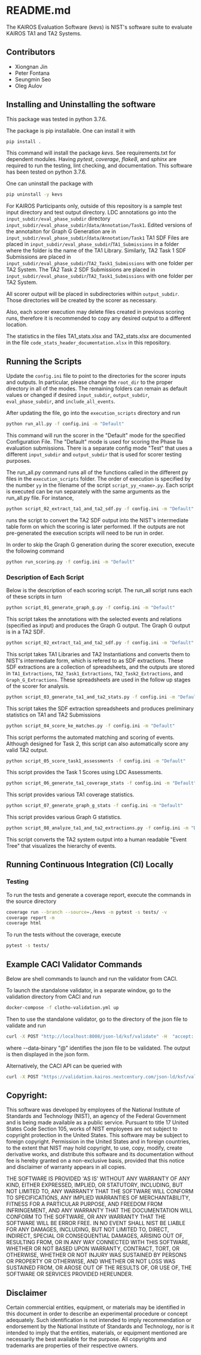 # README.md

The KAIROS Evaluation Software (kevs) is NIST's software suite to evaluate 
KAIROS TA1 and TA2 Systems.

## Contributors

* Xiongnan Jin
* Peter Fontana
* Seungmin Seo
* Oleg Aulov

## Installing and Uninstalling the software

This package was tested in python 3.7.6.

The package is pip installable. One can install it with

```bash
pip install .
```

This command will install the package _kevs_. See requirements.txt for dependent modules. 
Having _pytest_, _coverage_, _flake8_, and _sphinx_ are required to run the testing,
lint checking, and documentation. This software has been tested on python 3.7.6.

One can uninstall the package with

```bash
pip uninstall -y kevs
```

For KAIROS Participants only, outside of this repository is a sample test input directory and
test output directory. LDC annotations go into the `input_subdir/eval_phase_subdir` 
directory `input_subdir/eval_phase_subdir`/`data/Annotation/Task1`. Edited versions of the annotaiton for Graph G Generation
are in `input_subdir/eval_phase_subdir`/`data/Annotation/Task1` TA1 SDF Files are placed in `input_subdir/eval_phase_subdir`/`TA1_Submissions`
in a folder where the folder is the name of the TA1 Library. Similarly, TA2 Task 1 SDF Submissions are placed in
`input_subdir/eval_phase_subdir`/`TA2_Task1_Submissions` with one folder per TA2 System. The TA2 Task 2 SDF Submissions are placed in
`input_subdir/eval_phase_subdir`/`TA2_Task1_Submissions` with one folder per TA2 System.

All scorer output will be placed in subdirectories within `output_subdir`. Those directories
will be created by the scorer as necessary.

Also, each scorer execution may delete files created in previous scoring runs, therefore it
is recommended to copy any desired output to a different location.

The statistics in the files TA1_stats.xlsx and TA2_stats.xlsx are documented in the file
`code_stats_header_documentation.xlsx` in this repository.

## Running the Scripts

Update the `config.ini` file to point to the directories for the scorer inputs and outputs.
In particular, please change the `root_dir` to the proper directory in all of the modes.
The remaining folders can remain as default values or changed if desired `input_subdir`, `output_subdir`, `eval_phase_subdir`, and `include_all_events`.

After updating the file, go into the `execution_scripts` directory and run

```bash
python run_all.py -f config.ini -m "Default"
```

This command will run the scorer in the "Default" mode for the specified Configuration File. The "Default" mode is used for scoring the Phase IIa evaluation submissions. There is a separate config mode 
"Test" that uses a different `input_subdir` and `output_subdir` that is used for scorer testing purposes.

The run_all.py command runs all of the functions called in the different py 
files in the `execution_scripts` folder.  The order of execution is specified by the number `yy` in the filename of the script `script_yy_<name>.py`.
Each script is executed can be run separately
with the same arguments as the run_all.py file. For instance,

```bash
python script_02_extract_ta1_and_ta2_sdf.py -f config.ini -m "Default"
```

runs the script to convert the TA2 SDF output into the NIST's intermediate table form on which the scoring is later performed. If the outputs are not pre-generated
the execution scripts will need to be run in order.

In order to skip the Graph G generation during the scorer execution, execute the following command

```bash
python run_scoring.py -f config.ini -m "Default"
```

### Description of Each Script

Below is the description of each scoring script. The run_all script runs each of these scripts in turn

```bash
python script_01_generate_graph_g.py -f config.ini -m "Default"
```

This script takes the annotations with the selected events and relations (specified as input)
and produces the Graph G output. The Graph G output is in a TA2 SDF.


```bash
python script_02_extract_ta1_and_ta2_sdf.py -f config.ini -m "Default"
```

This script takes TA1 Libraries and TA2 Instantiations and converts them to NIST's intermediate form,
which is refered to as SDF extractions. These SDF extractions are a collection of spreadsheets, and the
outputs are stored in `TA1_Extractions`, `TA2_Task1_Extractions`, `TA2_Task2_Extractions`,
and `Graph_G_Extractions`. These spreadsheets are used in the follow up stages of the scorer for analysis.

```bash
python script_03_generate_ta1_and_ta2_stats.py -f config.ini -m "Default"
```

This script takes the SDF extraction spreadsheets and produces preliminary statistics on TA1 and TA2 Submissions

```bash
python script_04_score_ke_matches.py -f config.ini -m "Default"
```

This script performs the automated matching and scoring of events. Although designed for Task 2,
this script can also automatically score any valid TA2 output.

```bash
python script_05_score_task1_assessments -f config.ini -m "Default"
```

This script provides the Task 1 Scores using LDC Assessments.

```bash
python script_06_generate_ta1_coverage_stats -f config.ini -m "Default"
```

This script provides various TA1 coverage statistics.

```bash
python script_07_generate_graph_g_stats -f config.ini -m "Default"
```

This script provides various Graph G statistics.

```bash
python script_08_analyze_ta1_and_ta2_extractions.py -f config.ini -m "Default"
```

This script converts the TA2 system output into a human readable "Event Tree" that visualizes the hierarchy of events.



## Running Continuous Integration (CI) Locally 

### Testing

To run the tests and generate a coverage report, execute the commands in the source directory

```bash
coverage run --branch --source=./kevs -m pytest -s tests/ -v
coverage report -m
coverage html
```

To run the tests without the coverage, execute 
```bash
pytest -s tests/
```

## Example CACI Validator Commands

Below are shell commands to launch and run the validator from CACI.

To launch the standalone validator, in a separate window, go to the validation directory
from CACI and run

```bash
docker-compose -f clotho-validation.yml up
```

Then to use the standalone validator, go to the directory of the json file to validate and 
run

```bash
curl -X POST "http://localhost:8008/json-ld/ksf/validate" -H  "accept: application/json" -H  "Content-Type: application/ld+json" --data-binary "@ce2002full_GraphG.json" | json_pp
```

where --data-binary "@<filename>" identifies the json file to be validated. The output is 
then displayed in the json form.

Alternatively, the CACI API can be queried with

```bash
curl -X POST "https://validation.kairos.nextcentury.com/json-ld/ksf/validate" -H  "accept: application/json" -H  "Content-Type: application/ld+json" --data-binary "@graphg-graphg-task2-ce2002.json" | json_pp
```

## Copyright:

This software was developed by employees of the National Institute of Standards 
and Technology (NIST), an agency of the Federal Government and is being made
available as a public service. Pursuant to title 17 United States Code Section
105, works of NIST employees are not subject to copyright protection in the
United States.  This software may be subject to foreign copyright.  Permission
in the United States and in foreign countries, to the extent that NIST may hold
copyright, to use, copy, modify, create derivative works, and distribute this 
software and its documentation without fee is hereby granted on a non-exclusive 
basis, provided that this notice and disclaimer of warranty appears in all
copies. 

THE SOFTWARE IS PROVIDED 'AS IS' WITHOUT ANY WARRANTY OF ANY KIND, EITHER
EXPRESSED, IMPLIED, OR STATUTORY, INCLUDING, BUT NOT LIMITED TO, ANY WARRANTY
THAT THE SOFTWARE WILL CONFORM TO SPECIFICATIONS, ANY IMPLIED WARRANTIES OF
MERCHANTABILITY, FITNESS FOR A PARTICULAR PURPOSE, AND FREEDOM FROM
INFRINGEMENT, AND ANY WARRANTY THAT THE DOCUMENTATION WILL CONFORM TO THE
SOFTWARE, OR ANY WARRANTY THAT THE SOFTWARE WILL BE ERROR FREE.  IN NO EVENT
SHALL NIST BE LIABLE FOR ANY DAMAGES, INCLUDING, BUT NOT LIMITED TO, DIRECT,
INDIRECT, SPECIAL OR CONSEQUENTIAL DAMAGES, ARISING OUT OF, RESULTING FROM, OR 
IN ANY WAY CONNECTED WITH THIS SOFTWARE, WHETHER OR NOT BASED UPON WARRANTY,
CONTRACT, TORT, OR OTHERWISE, WHETHER OR NOT INJURY WAS SUSTAINED BY PERSONS OR
PROPERTY OR OTHERWISE, AND WHETHER OR NOT LOSS WAS SUSTAINED FROM, OR AROSE OUT
OF THE RESULTS OF, OR USE OF, THE SOFTWARE OR SERVICES PROVIDED HEREUNDER.

## Disclaimer

Certain commercial entities, equipment, or materials may be identified in this document in order to describe an experimental
procedure or concept adequately. Such identification is not intended to imply recommendation or endorsement by the National
Institute of Standards and Technology, nor is it intended to imply that the entities, materials, or equipment mentioned are
necessarily the best available for the purpose. All copyrights and trademarks are properties of their respective owners.

